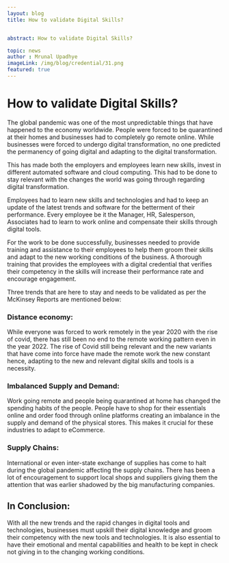 ```yaml
---
layout: blog
title: How to validate Digital Skills?


abstract: How to validate Digital Skills?

topic: news
author : Mrunal Upadhye
imageLink: /img/blog/credential/31.png
featured: true
---
```

# How to validate Digital Skills?

The global pandemic was one of the most unpredictable things that have happened to the economy worldwide. People were forced to be quarantined at their homes and businesses had to completely go remote online. While businesses were forced to undergo digital transformation, no one predicted the permanency of going digital and adapting to the digital transformation.

This has made both the employers and employees learn new skills, invest in different automated software and cloud computing. This had to be done to stay relevant with the changes the world was going through regarding digital transformation.

Employees had to learn new skills and technologies and had to keep an update of the latest trends and software for the betterment of their performance. Every employee be it the Manager, HR, Salesperson, Associates had to learn to work online and compensate their skills through digital tools.

For the work to be done successfully, businesses needed to provide training and assistance to their employees to help them groom their skills and adapt to the new working conditions of the business. A thorough training that provides the employees with a digital credential that verifies their competency in the skills will increase their performance rate and encourage engagement.

Three trends that are here to stay and needs to be validated as per the McKinsey Reports are mentioned below:

### Distance economy:

While everyone was forced to work remotely in the year 2020 with the rise of covid, there has still been no end to the remote working pattern even in the year 2022. The rise of Covid still being relevant and the new variants that have come into force have made the remote work the new constant hence, adapting to the new and relevant digital skills and tools is a necessity.

### Imbalanced Supply and Demand:

Work going remote and people being quarantined at home has changed the spending habits of the people. People have to shop for their essentials online and order food through online platforms creating an imbalance in the supply and demand of the physical stores. This makes it crucial for these industries to adapt to eCommerce.

### Supply Chains:

International or even inter-state exchange of supplies has come to halt during the global pandemic affecting the supply chains. There has been a lot of encouragement to support local shops and suppliers giving them the attention that was earlier shadowed by the big manufacturing companies.

## In Conclusion:
With all the new trends and the rapid changes in digital tools and technologies, businesses must upskill their digital knowledge and groom their competency with the new tools and technologies. It is also essential to have their emotional and mental capabilities and health to be kept in check not giving in to the changing working conditions.






